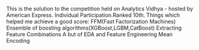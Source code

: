 This is the solution to the competition held on Analytics Vidhya - hosted by American Express. Individual Participation.Ranked 10th.
Things which helped me achieve a good score:
FFM(Fast Factorization Machines)
Ensemble of boosting algorithms(XGBoost,LGBM,CatBoost)
Extracting Feature Combinations
A but of EDA and Feature Engineering
Mean Encoding
